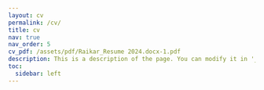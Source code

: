 ```yaml
---
layout: cv
permalink: /cv/
title: cv
nav: true
nav_order: 5
cv_pdf: /assets/pdf/Raikar_Resume 2024.docx-1.pdf
description: This is a description of the page. You can modify it in '_pages/cv.md'. You can also change or remove the top pdf download button.
toc:
  sidebar: left
---
```


